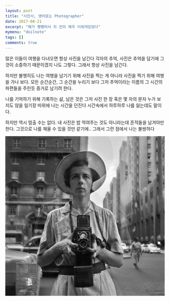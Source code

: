 ```yaml
---
layout: post
title: "사진사, 영어로는 Photographer"
date: 2017-08-21
excerpt: "해가 쨍쨍떠서 차 안이 매우 더워져있었다"
mymenu: "doilnote"
tags: []
comments: true
---
```


많은 이들이 여행을 다녀오면 항상 사진을 남긴다
각자의 추억, 사진은 추억을 담기에
그것이 소중하기 때문이겠지
나도 그렇다.
그래서 항상 사진을 남긴다.


하지만 불행히도 나는
여행을 남기기 위해 사진을 찍는 게 아니라
사진을 찍기 위해 여행을 가나 보다.
모든 순간순간, 그 순간을 누리기 보다
그저 추억이라는 이름의 그 시간의 파편들을
주린듯 증거로 남기려 한다.


나를 기억하기 위해 기록하는 삶,
남은 것은 그저 사진 한 장
혹은 몇 자의 문자
누가 보지도 않을 일기장 따위에
나는 시간을 던진다
시간속에서 하루하루 나를 잃는데도 말이다.


하지만 역시 멈출 수는 없다.
내 사진은 밥 먹여주는 것도 아니라는데
흔적들을 남겨야만 한다.
그것으로 나를 채울 수 있을 것만 같기에..
그래서 그런 점에서 나는 불쌍하다

![](https://raw.githubusercontent.com/D0iloppa/d0iloppa.github.io/master/_posts/doilnote/old/tkwlstk/1.jpg)
